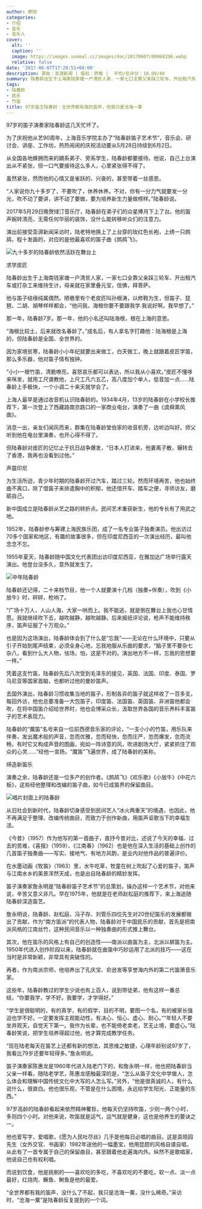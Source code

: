 ```yaml
---
author: 廖阳
categories:
- 介绍
- 音乐
- 音乐人
cover:
  alt: ''
  caption: ''
  image: https://images.soomal.cc/images/doc/20170607/00068296.webp
  relative: false
date: '2017-06-07T17:28:51+08:00'
description: 源自：澎湃新闻 | 版权：转载 |  平均/总评分：10.00/40
summary: 陆春龄出生于上海南钱家塘一户清贫人家，一家七口全靠父亲踩三轮车、开出租汽车或打杂工来维持生计，母亲就在家里叠元宝，信佛，拜菩萨。他与笛子结缘纯属偶然。陋巷里有个老皮匠叫孙根涛，以修鞋为生，但笛子、琵琶、二胡、胡琴样样都会，“他问我，海根你要不要跟我学.我说好啊，我早想了。”
tags:
- 陆春龄
- 民乐
- 竹笛
title: 97岁笛王陆春龄：全世界都有我的笛声，但我只是沧海一粟
---
```


97岁的笛子演奏家陆春龄这几天忙坏了。

为了庆祝他从艺90周年，上海音乐学院主办了“陆春龄笛子艺术节”，音乐会、研讨会、讲座、工作坊，热热闹闹的庆祝活动要从5月28日持续到6月2日。

从全国各地蜂拥而来的嫡系弟子、旁系学生，陆春龄都要接待。他说，自己上台演出从不紧张，但一口气要接待这么多人，心里紧张得不得了。

虽然紧张，然而他的心情又是雀跃的、兴奋的，甚至带着一丝感恩。

“人家说你九十多岁了，不要吹了，休养休养。不对，你有一分力气就要发一分光，吹不动了要讲，讲不动了要做，要为培养新生力量做榜样。”陆春龄说。

2017年5月29日晚贺绿汀音乐厅，陆春龄在弟子们的众星捧月下上了台。他的笛声婉转清亮，无需任何华丽的装饰，没什么能转移听众们的注意力。

演出前接受澎湃新闻采访时，陆老特地换上了上台穿的玫红色长袍，上绣一只鹧鸪，程十发画的，对应的是他最喜欢的笛子曲《鹧鸪飞》。



![九十多岁的陆春龄依然活跃在舞台上](https://images.soomal.cc/images/doc/20170607/00068295.webp)





求学皮匠

陆春龄出生于上海南钱家塘一户清贫人家，一家七口全靠父亲踩三轮车、开出租汽车或打杂工来维持生计，母亲就在家里叠元宝，信佛，拜菩萨。

他与笛子结缘纯属偶然。陋巷里有个老皮匠叫孙根涛，以修鞋为生，但笛子、琵琶、二胡、胡琴样样都会，“他问我，海根你要不要跟我学.我说好啊，我早想了。”

那一年，陆春龄7岁。那一年，他的小名还叫陆海根，根在上海的意思。

“海根比较土，后来就改名春龄了。”成名后，有人拿名字打趣他：陆海根是上海的，但陆春龄是全国、全世界的。

因为家境贫寒，陆春龄小小年纪就要出来做工，白天做工，晚上就跟着皮匠学笛，那么多乐器，他对笛子情有独钟。

“小小一根竹笛，清脆嘹亮，喜怒哀乐都可以表达，所以我从小喜欢。”皮匠不懂哆来咪发，就用工尺谱教他，上尺工凡六五乙，高八度加个单人，低音加一点……陆春龄上手极快，一个小调二十来天就学会了。

上海人最早是通过收音机认识陆春龄的。1934年4月，13岁的陆春龄在小学校长推荐下，第一次登上了西藏路南京路口的一家商业电台，演奏了一曲《虞舜熏风曲》。

消息一出，亲友们闻风而来，群集在陆春龄堂伯家的收音机旁，边听边叫好。师父听到他在电台里演奏，也开心得不得了。

但陆春龄对皮匠的记忆止于抗日战争爆发，“日本人打进来，他妻离子散，辗转去了香港，我再也没看到过他。”

声震印尼

为生活所迫，青少年时期的陆春龄开过汽车，踏过三轮。然而环境再苦，他也始终曲不离口，除了借笛子来排遣胸中的积郁，他还借开车、踏车之便，寻师访友，磨砺自己。

新中国成立是陆春龄从艺之路的转折点。民间艺术重获新生，他的专长有了用武之地。

1952年，陆春龄参与筹建上海民族乐团，成了一名专业笛子独奏演员。他出访过70多个国家和地区，有趣的故事很多，但在印度尼西亚的一次演出经历，最叫他念念不忘。

1955年夏天，陆春龄随中国文化代表团出访印度尼西亚，在雅加达广场举行露天演出。他登台没多久，意外就发生了。

![中年陆春龄](https://images.soomal.cc/images/doc/20170607/00068294_01.webp)





陆春龄还记得，二十来档节目，他一个人就要演十几档（独奏+伴奏），吹到《小放牛》时，砰砰，枪响了。

“广场十万人，人山人海，大家一哄而上。我不能逃，就是倒在舞台上我也心甘情愿。我就继续吹下去，越吹越静，越吹越静。后来报纸评论说，枪声不能维持秩序，笛声征服了十万观众。”

也是因为这场演出，陆春龄体会到了什么是“忘我”――无论在什么环境中，只要从引子开始到尾声结束，必须全身心地，忘我地服从乐曲的要求，“脑子里不要杂七杂八，看到什么大人物，怯场，怕，这是不对的。演出地方不一样，忘我的思想要一样。”

凭着这支竹笛，陆春龄先后八次受到毛泽东的接见，英国、法国、印度、泰国、罗马尼亚等国家首脑，也都听过他的曼妙笛声。

去国外演出，陆春龄习惯收集当地的笛子，形制各异的笛子就这样收了一百多支。每回外访，他也总要准备一大包笛子，印度笛、法国笛、英国笛、非洲笛他都会吹，在将中国笛介绍给世界时，他也会博采众长，汲取世界各国的音乐养料丰富笛子的艺术表现力。

陆春龄的“魔笛”名号来自一位前西德音乐家的评论，“一支小小的竹笛，用乐队来伴奏，发出魔术般的声音，忽而优雅，忽而轻快，忽而庄严，忽而爆发，忽而流畅，有时它又构成声音的图画，宛如一阵诗意的风，吹进剧场大厅，紧紧抓住了观众的心灵……”经他一宣扬，“魔笛”飞遍世界，成了陆春龄的美称。

缔造新笛乐

演奏之余，陆春龄还是一位多产的创作者。《鹧鸪飞》《欢乐歌》《小放牛》《中花六板》，这些经他整理和改编的笛子曲，如今已成笛界的保留曲目。







![唱片封面上的陆春龄](https://images.soomal.cc/images/doc/20170607/00068296.webp)





从旧社会到新时代，陆春龄切身感受到民间艺人“冰火两重天”的境遇，也因此，他不再满足于整理、改编传统曲目，而致力于创作新曲，用笛声讴歌当下的幸福生活。

《今昔》（1957）作为他写的第一首曲子，直抒今昔对比，述说了今天的幸福、过去的苦难，《喜报》（1959）、《江南春》（1962）也是他在深入生活的基础上创作的几首笛子独奏曲――写实、接地气、有地方风韵，是业内对他作品的普遍评价。

在水墨动画《牧笛》（1963）里，水牛吃草，牧童在树上吹起了心爱的笛子，笛声与江南水乡的美景浑然天成，也是出自陆春龄的精妙发挥。

笛子演奏家詹永明是“陆春龄笛子艺术节”的总策划，操办这样一个艺术节，对他来说，辛苦又意义非凡。早在1975年，他就是在老师赵松庭的推荐下，来上海追随陆春龄深造笛艺。

詹永明说，陆春龄、赵松庭、冯子存、刘管乐四位先生对20世纪笛乐的发展都做出了贡献，作为“南方笛派”的代表人物，陆春龄对于中国民乐的贡献，首先是把南派风格的江南丝竹，这种民间音乐以一种独奏曲的形式推上舞台。

其次，他在笛乐的风格上有自己的创造性――南派以曲笛为主，北派以梆笛为主。1950年代进入创作阶段以来，陆春龄就在曲笛中巧妙运用了北派的技巧――这在当时是非常新颖，非常具有突破性的。

再者，作为南派宗师，他培养出了孔庆宝、俞逊发等享誉海内外的第二代笛箫音乐家。

这些年，陆春龄教过的学生少说也有上百人，说到带徒弟，他有这样一番总结，“你要我学，学不好。我要学，才学得好。”

“学生是很聪明的，有的真学，有的假学，目的不明，要图一个名，有的被家长强迫也学不好。一定要发挥主观能动性，有决心、恒心、虚心、耐心。”“年轻人不要坐井观天，自觉天下第一。我作为长辈，也不能倚老卖老，艺无止境，要虚心。”陆春龄笑说，把学生培养得超过他，他才算完成教学任务。

“现在陆老每天在笛艺上还都有新的想法，其思维之敏捷，心理年龄别说97岁了，我看比79岁还要年轻得多。”詹永明说。

笛子演奏家陈惠龙是1960年代进入陆老门下的，和詹永明一样，他也把陆春龄当父亲一样看。随陆老学艺，陈惠龙感触最深的是，“怎么从笛子文化中学做人，怎么体会和理解中国传统文化中大写的人怎么写。”另外，“他是很真诚的人，有什么说什么，很直白。他也很乐观，不管是在什么困境，永远给学生阳光、正能量的东西。”

97岁高龄的陆春龄看起来依然精神矍铄，他每天仍坚持吹笛，少则一两个小时，多则四个小时。对他来说，吹笛就是运气，运气就是健身，这也是他养生的要诀之一。

他也爱写字，爱唱歌，《愿为人民吐尽丝》几乎是他每日必唱的曲目。这是袁晓园先生（女外交官、书画家）1982年送他的一幅墨宝，他用昆腔的风格自谱自唱，从此有了一首专属于自己的保留曲目，甚至跟着他走遍海内外。纵然不是歌唱家，他说自己也有权利唱。

而说到饮食，他是挑剔的――喜欢吃的多吃，不喜欢吃的不要吃，软一点、淡一点最好，红烧肉、鳜鱼、鲥鱼是他的最爱。

“全世界都有我的笛声，没什么了不起，我只是沧海一粟，没什么稀奇。”采访时，“沧海一粟”是陆春龄反复提到的一个词。